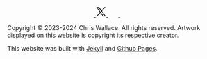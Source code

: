   <footer class="fade-in-element">
    <div class="content-container">
      <div class="flex flex-start gap-4">
        <div class="grow">
          <div class="brand mb-8 flex gap-6 items-center">
            <a href="/" aria-label="Home" class="inline-block md:hidden mr-6">
              <svg class="logo" width="200" height="79" viewBox="0 0 200 79" fill="none" xmlns="http://www.w3.org/2000/svg">
                <path d="M0 35.0257C0 19.8428 0 12.2513 4.28939 7.20873C4.9159 6.47221 5.60075 5.78736 6.33728 5.16085C11.3798 0.87146 18.9713 0.87146 34.1543 0.87146C46.5866 0.87146 52.8027 0.87146 57.4384 4.09866C58.123 4.57524 58.7737 5.09884 59.3857 5.66566C63.5297 9.5039 64.8592 15.5762 67.5182 27.7208L74.8237 61.0875C75.1598 62.6229 76.5196 63.7172 78.0914 63.7172C79.6631 63.7172 81.0229 62.6229 81.3591 61.0875L93.376 6.20208C94.0574 3.08966 96.8139 0.87146 100 0.87146C103.186 0.87146 105.943 3.08966 106.624 6.20207L118.641 61.0875C118.977 62.6229 120.337 63.7172 121.909 63.7172C123.48 63.7172 124.84 62.6229 125.176 61.0875L132.482 27.7208C135.141 15.5762 136.47 9.5039 140.614 5.66567C141.226 5.09884 141.877 4.57524 142.562 4.09866C147.197 0.87146 153.413 0.87146 165.846 0.87146C181.029 0.87146 188.62 0.87146 193.663 5.16085C194.399 5.78736 195.084 6.47221 195.711 7.20874C200 12.2513 200 19.8428 200 35.0257V42.0143C200 58.9849 200 67.4702 194.728 72.7422C189.456 78.0143 180.971 78.0143 164 78.0143H36C19.0294 78.0143 10.5442 78.0143 5.27208 72.7422C0 67.4702 0 58.9849 0 42.0143V35.0257Z" />
              </svg>
            </a>
            <a href="https://twitter.com/chriswallace" aria-label="Twitter">
              <svg class="social-icon" width="24px" height="24px" viewBox="0 0 24 24" style="enable-background:new 0 0 24 24;" xml:space="preserve"><path d="M14.095479,10.316482L22.286354,1h-1.940718l-7.115352,8.087682L7.551414,1H1l8.589488,12.231093L1,23h1.940717  l7.509372-8.542861L16.448587,23H23L14.095479,10.316482z M11.436522,13.338465l-0.871624-1.218704l-6.924311-9.68815h2.981339  l5.58978,7.82155l0.867949,1.218704l7.26506,10.166271h-2.981339L11.436522,13.338465z" class="fill-primary-600 dark:fill-primary-500" /></svg>
            </a>
            <a href="https://instagram.com/chriswallace7" aria-label="Instagram">
              <svg width="24" height="24" viewBox="0 0 24 24" fill="none" xmlns="http://www.w3.org/2000/svg">
                <path d="M12 0C8.74 0 8.333 0.015 7.053 0.072C5.775 0.132 4.905 0.333 4.14 0.63C3.351 0.936 2.681 1.347 2.014 2.014C1.347 2.681 0.935 3.35 0.63 4.14C0.333 4.905 0.131 5.775 0.072 7.053C0.012 8.333 0 8.74 0 12C0 15.26 0.015 15.667 0.072 16.947C0.132 18.224 0.333 19.095 0.63 19.86C0.936 20.648 1.347 21.319 2.014 21.986C2.681 22.652 3.35 23.065 4.14 23.37C4.906 23.666 5.776 23.869 7.053 23.928C8.333 23.988 8.74 24 12 24C15.26 24 15.667 23.985 16.947 23.928C18.224 23.868 19.095 23.666 19.86 23.37C20.648 23.064 21.319 22.652 21.986 21.986C22.652 21.319 23.065 20.651 23.37 19.86C23.666 19.095 23.869 18.224 23.928 16.947C23.988 15.667 24 15.26 24 12C24 8.74 23.985 8.333 23.928 7.053C23.868 5.776 23.666 4.904 23.37 4.14C23.064 3.351 22.652 2.681 21.986 2.014C21.319 1.347 20.651 0.935 19.86 0.63C19.095 0.333 18.224 0.131 16.947 0.072C15.667 0.012 15.26 0 12 0ZM12 2.16C15.203 2.16 15.585 2.176 16.85 2.231C18.02 2.286 18.655 2.48 19.077 2.646C19.639 2.863 20.037 3.123 20.459 3.542C20.878 3.962 21.138 4.361 21.355 4.923C21.519 5.345 21.715 5.98 21.768 7.15C21.825 8.416 21.838 8.796 21.838 12C21.838 15.204 21.823 15.585 21.764 16.85C21.703 18.02 21.508 18.655 21.343 19.077C21.119 19.639 20.864 20.037 20.444 20.459C20.025 20.878 19.62 21.138 19.064 21.355C18.644 21.519 17.999 21.715 16.829 21.768C15.555 21.825 15.18 21.838 11.97 21.838C8.759 21.838 8.384 21.823 7.111 21.764C5.94 21.703 5.295 21.508 4.875 21.343C4.306 21.119 3.915 20.864 3.496 20.444C3.075 20.025 2.806 19.62 2.596 19.064C2.431 18.644 2.237 17.999 2.176 16.829C2.131 15.569 2.115 15.18 2.115 11.985C2.115 8.789 2.131 8.399 2.176 7.124C2.237 5.954 2.431 5.31 2.596 4.89C2.806 4.32 3.075 3.93 3.496 3.509C3.915 3.09 4.306 2.82 4.875 2.611C5.295 2.445 5.926 2.25 7.096 2.19C8.371 2.145 8.746 2.13 11.955 2.13L12 2.16ZM12 5.838C8.595 5.838 5.838 8.598 5.838 12C5.838 15.405 8.598 18.162 12 18.162C15.405 18.162 18.162 15.402 18.162 12C18.162 8.595 15.402 5.838 12 5.838ZM12 16C9.79 16 8 14.21 8 12C8 9.79 9.79 8 12 8C14.21 8 16 9.79 16 12C16 14.21 14.21 16 12 16ZM19.846 5.595C19.846 6.39 19.2 7.035 18.406 7.035C17.611 7.035 16.966 6.389 16.966 5.595C16.966 4.801 17.612 4.156 18.406 4.156C19.199 4.155 19.846 4.801 19.846 5.595Z" class="fill-primary-600 dark:fill-primary-500" />
                </svg>
            </a>
            <a href="https://linkedin.com/in/chriswallace2" aria-label="LinkedIn">
              <svg width="24" height="24" viewBox="0 0 24 24" fill="none" xmlns="http://www.w3.org/2000/svg">
                <path d="M6.94 5.00002C6.93974 5.53046 6.72877 6.03906 6.35351 6.41394C5.97825 6.78883 5.46944 6.99929 4.939 6.99902C4.40857 6.99876 3.89997 6.78779 3.52508 6.41253C3.1502 6.03727 2.93974 5.52846 2.94 4.99802C2.94027 4.46759 3.15124 3.95899 3.5265 3.5841C3.90176 3.20922 4.41057 2.99876 4.941 2.99902C5.47144 2.99929 5.98004 3.21026 6.35492 3.58552C6.72981 3.96078 6.94027 4.46959 6.94 5.00002ZM7 8.48002H3V21H7V8.48002ZM13.32 8.48002H9.34V21H13.28V14.43C13.28 10.77 18.05 10.43 18.05 14.43V21H22V13.07C22 6.90002 14.94 7.13002 13.28 10.16L13.32 8.48002Z" class="fill-primary-600 dark:fill-primary-500" />
              </svg>
            </a>
          </div>
          <p class="mb-4">
            Copyright &copy; 2023-2024 Chris Wallace. All rights reserved. Artwork displayed on this website is copyright its respective creator.
          </p>
          <p>This website was built with <a href="https://jekyllrb.com">Jekyll</a> and <a href="https://pages.github.com">Github Pages</a>.</p>
        </div>
      </div>
    </div>
  </footer>
